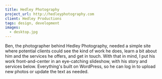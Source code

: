 ```yaml
---
title: Hedley Photography
project_url: http://hedleyphotography.com
client: Hedley Productions
tags: design, development
images:
  - desktop.jpg
---
```


Ben, the photographer behind Hedley Photography, needed a simple site where potential clients could see the kind of work he does, learn a bit about him and the services he offers, and get in touch. With that in mind, I put his work front-and-center in an eye-catching slideshow, with his story and services below. Everything's built on WordPress, so he can log in to upload new photos or update the text as needed.
